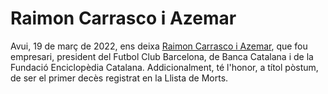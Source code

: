 # Raimon Carrasco i Azemar

Avui, 19 de març de 2022, ens deixa [Raimon Carrasco i Azemar](https://ca.wikipedia.org/wiki/Raimon_Carrasco_i_Azemar), que fou empresari, president del Futbol Club Barcelona, de Banca Catalana i de la Fundació Enciclopèdia Catalana. Addicionalment, té l'honor, a títol pòstum, de ser el primer decès registrat en la Llista de Morts.
